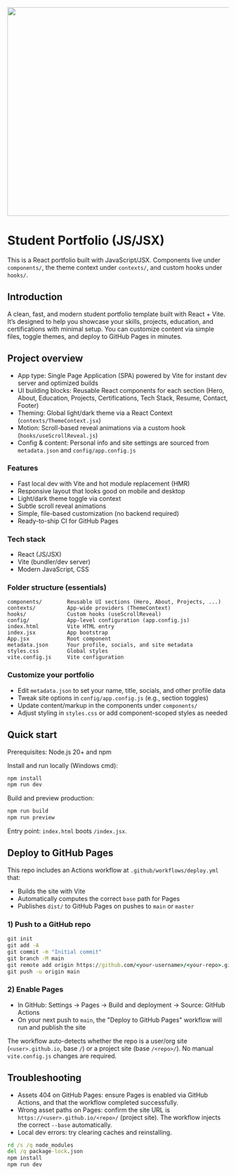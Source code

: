 <div align="center">
<img width="1200" height="475" alt="GHBanner" src="https://github.com/user-attachments/assets/0aa67016-6eaf-458a-adb2-6e31a0763ed6" />
</div>

# Student Portfolio (JS/JSX)

This is a React portfolio built with JavaScript/JSX. Components live under `components/`, the theme context under `contexts/`, and custom hooks under `hooks/`.

## Introduction

A clean, fast, and modern student portfolio template built with React + Vite. It’s designed to help you showcase your skills, projects, education, and certifications with minimal setup. You can customize content via simple files, toggle themes, and deploy to GitHub Pages in minutes.

## Project overview

- App type: Single Page Application (SPA) powered by Vite for instant dev server and optimized builds
- UI building blocks: Reusable React components for each section (Hero, About, Education, Projects, Certifications, Tech Stack, Resume, Contact, Footer)
- Theming: Global light/dark theme via a React Context (`contexts/ThemeContext.jsx`)
- Motion: Scroll-based reveal animations via a custom hook (`hooks/useScrollReveal.js`)
- Config & content: Personal info and site settings are sourced from `metadata.json` and `config/app.config.js`

### Features

- Fast local dev with Vite and hot module replacement (HMR)
- Responsive layout that looks good on mobile and desktop
- Light/dark theme toggle via context
- Subtle scroll reveal animations
- Simple, file-based customization (no backend required)
- Ready-to-ship CI for GitHub Pages

### Tech stack

- React (JS/JSX)
- Vite (bundler/dev server)
- Modern JavaScript, CSS

### Folder structure (essentials)

```
components/        Reusable UI sections (Hero, About, Projects, ...)
contexts/          App-wide providers (ThemeContext)
hooks/             Custom hooks (useScrollReveal)
config/            App-level configuration (app.config.js)
index.html         Vite HTML entry
index.jsx          App bootstrap
App.jsx            Root component
metadata.json      Your profile, socials, and site metadata
styles.css         Global styles
vite.config.js     Vite configuration
```

### Customize your portfolio

- Edit `metadata.json` to set your name, title, socials, and other profile data
- Tweak site options in `config/app.config.js` (e.g., section toggles)
- Update content/markup in the components under `components/`
- Adjust styling in `styles.css` or add component-scoped styles as needed

## Quick start

Prerequisites: Node.js 20+ and npm

Install and run locally (Windows cmd):

```cmd
npm install
npm run dev
```

Build and preview production:

```cmd
npm run build
npm run preview
```

Entry point: `index.html` boots `/index.jsx`.


## Deploy to GitHub Pages

This repo includes an Actions workflow at `.github/workflows/deploy.yml` that:

- Builds the site with Vite
- Automatically computes the correct `base` path for Pages
- Publishes `dist/` to GitHub Pages on pushes to `main` or `master`

### 1) Push to a GitHub repo

```cmd
git init
git add -A
git commit -m "Initial commit"
git branch -M main
git remote add origin https://github.com/<your-username>/<your-repo>.git
git push -u origin main
```

### 2) Enable Pages

- In GitHub: Settings → Pages → Build and deployment → Source: GitHub Actions
- On your next push to `main`, the "Deploy to GitHub Pages" workflow will run and publish the site

The workflow auto-detects whether the repo is a user/org site (`<user>.github.io`, base `/`) or a project site (base `/<repo>/`). No manual `vite.config.js` changes are required.

 

## Troubleshooting

- Assets 404 on GitHub Pages: ensure Pages is enabled via GitHub Actions, and that the workflow completed successfully.
- Wrong asset paths on Pages: confirm the site URL is `https://<user>.github.io/<repo>/` (project site). The workflow injects the correct `--base` automatically.
- Local dev errors: try clearing caches and reinstalling.

```cmd
rd /s /q node_modules
del /q package-lock.json
npm install
npm run dev
```
